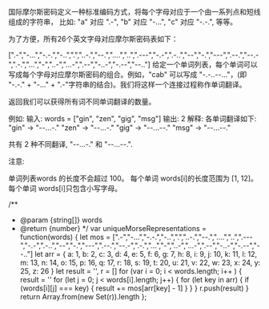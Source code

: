 国际摩尔斯密码定义一种标准编码方式，将每个字母对应于一个由一系列点和短线组成的字符串， 比如: "a" 对应 ".-", "b" 对应 "-...", "c" 对应 "-.-.", 等等。

为了方便，所有26个英文字母对应摩尔斯密码表如下：

[".-","-...","-.-.","-..",".","..-.","--.","....","..",".---","-.-",".-..","--","-.","---",".--.","--.-",".-.","...","-","..-","...-",".--","-..-","-.--","--.."]
给定一个单词列表，每个单词可以写成每个字母对应摩尔斯密码的组合。例如，"cab" 可以写成 "-.-..--..."，(即 "-.-." + "-..." + ".-"字符串的结合)。我们将这样一个连接过程称作单词翻译。

返回我们可以获得所有词不同单词翻译的数量。

例如:
输入: words = ["gin", "zen", "gig", "msg"]
输出: 2
解释: 
各单词翻译如下:
"gin" -> "--...-."
"zen" -> "--...-."
"gig" -> "--...--."
"msg" -> "--...--."

共有 2 种不同翻译, "--...-." 和 "--...--.".
 

注意:

单词列表words 的长度不会超过 100。
每个单词 words[i]的长度范围为 [1, 12]。
每个单词 words[i]只包含小写字母。

/**
 * @param {string[]} words
 * @return {number}
 */
var uniqueMorseRepresentations = function(words) {
    let mos = [".-","-...","-.-.","-..",".","..-.","--.","....","..",".---","-.-",".-..","--","-.","---",".--.","--.-",".-.","...","-","..-","...-",".--","-..-","-.--","--.."]
    let arr = {
        a: 1,
        b: 2,
        c: 3,
        d: 4,
        e: 5,
        f: 6,
        g: 7,
        h: 8,
        i: 9,
        j: 10,
        k: 11,
        l: 12,
        m: 13,
        n: 14,
        o: 15,
        p: 16,
        q: 17,
        r: 18,
        s: 19,
        t: 20,
        u: 21,
        v: 22,
        w: 23,
        x: 24,
        y: 25,
        z: 26
    }
    let result = '', r = []
    for (var i = 0; i < words.length; i++ ) {
		result = ''
        for (let j = 0; j < words[i].length; j++) {
			for (let key in arr) {
				if (words[i][j] === key) {
					result += mos[arr[key] - 1]
				}
			}
		}
		r.push(result)
    }
	return Array.from(new Set(r)).length
};